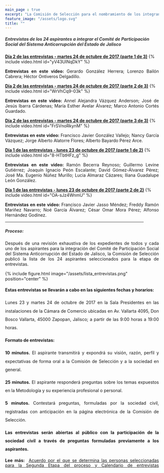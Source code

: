 ```yaml
---
main_page : true
excerpt: "La Comisión de Selección para el nombramiento de los integrantes del Comité de Participación Social del Sistema Anticorrupción del Estado de Jalisco, se constituye por 9 ciudadanas y ciudadanos comprometidos con la vida pública de nuestra Entidad. Esta Comisión fue designada por el Congreso del Estado con fundamento en la Constitución Política de Jalisco y la Ley del Sistema Anticorrupción Local. Su labor fundamental será identificar, seleccionar y nombrar a quienes formarán el primer Comité de Participación Social del Sistema Estatal Anticorrupción, pieza vital para la sinergia entre la sociedad civil y el sector gobierno en las tareas de prevención, investigación y sanción de los actos de corrupción."
feature_image: "/assets/logo.svg"
title: ""
---
```

<p></p>
<h5 style="color: #333333;">Entrevistas de los 24 aspirantes a integrar el Comité de Participación Social del Sistema Anticorrupción del Estado de Jalisco</h5>
<p></p><p></p>


<a href="https://www.youtube.com/watch?v=yV43UlNqDkY"><span class="specialunderline2" style="line-height: 1rem;"> <b>Día 2 de las entrevistas - martes 24 de octubre de 2017 (parte 1 de 3)</b></span></a>
{% include video.html id="yV43UlNqDkY" %}
<p style="text-align:justify"><b>Entrevistas en este video: </b> Gerardo González Herrera; Lorenzo Bailón Cabrera; Héctor Ontiveros Delgadillo.</p>
<p></p>
<p></p>

<a href="https://www.youtube.com/watch?v=WrVhCq9-03k"><span class="specialunderline2" style="line-height: 1rem;"> <b>Día 2 de las entrevistas - martes 24 de octubre de 2017 (parte 2 de 3)</b></span></a>
{% include video.html id="WrVhCq9-03k" %}
<p style="text-align:justify"><b>Entrevistas en este video: </b> Annel Alejandra Vázquez Anderson; José de Jesús Ibarra Cárdenas; María Esther Avelar Álvarez; Marco Antonio Cortés Guardado.</p>
<p></p>
<p></p>


<a href="https://www.youtube.com/watch?v=FrSVnoRkynM"><span class="specialunderline2" style="line-height: 1rem;"> <b>Día 2 de las entrevistas - martes 24 de octubre de 2017 (parte 3 de 3)</b></span></a>
{% include video.html id="FrSVnoRkynM" %}
<p style="text-align:justify"><b>Entrevistas en este video: </b> Francisco Javier González Vallejo; Nancy García Vázquez; Jorge Alberto Alatorre Flores; Alberto Bayardo Pérez Arce.</p>
<p></p>
<p></p>

<a href="https://www.youtube.com/watch?v=8-HTbtHFz_g"><span class="specialunderline2" style="line-height: 1rem;"> <b>Día 1 de las entrevistas - lunes 23 de octubre de 2017 (parte 1 de 2)</b></span></a>
{% include video.html id="8-HTbtHFz_g" %}
<p style="text-align:justify"><b>Entrevistas en este video: </b> Ramón Becerra Reynoso; Guillermo Levine Gutiérrez; Joaquín Ignacio Peón Escalante; David Gómez-Álvarez Pérez; José Ma. Eugenio Núñez Murillo; Lucia Almaraz Cázares; Iliana Guadalupe León González.</p>
<p></p>
<p></p>


<a href="https://www.youtube.com/watch?v=OA-sJz4WnmU"><span class="specialunderline2" style="line-height: 1rem;"> <b>Día 1 de las entrevistas - lunes 23 de octubre de 2017 (parte 2 de 2)</b></span></a>
{% include video.html id="OA-sJz4WnmU" %}
<p style="text-align:justify"><b>Entrevistas en este video: </b> Francisco Javier Jasso Méndez; Freddy Ramón Mariñez Navarro; Noé García Álvarez; César Omar Mora Pérez; Alfonso Hernández Godínez.</p>
<div style="text-align:center">
<hr style="width:90%"></div>

<h5 style="color: #333333; text-align: left">Proceso:</h5>
<p></p>
<p style="text-align:justify">Después de una revisión exhaustiva de los expedientes de todos y cada uno de los aspirantes para la integración del Comité de Participación Social del Sistema Anticorrupción del Estado de Jalisco, la Comisión de Selección publicó la lista de los 24 aspirantes seleccionados para la etapa de entrevistas.</p>

<p></p>
<p></p>

{% include figure.html image="/assets/lista_entrevistas.png" position="center" %}

<p></p>
<div style="text-align:justify; line-height: 1.7rem">
<b>Estas entrevistas se llevarán a cabo en las siguientes fechas y horarios:</b>
<p></p>
Lunes 23 y martes 24 de octubre de 2017 en la Sala Presidentes en las instalaciones de la Cámara de Comercio ubicadas en Av. Vallarta 4095, Don Bosco Vallarta, 45000 Zapopan, Jalisco; a partir de las 9:00 horas a 19:00 horas.

<p></p>
<p></p>
<p></p>

<b>Formato de entrevistas:</b>
<p></p>
<b>10 minutos.</b>  El aspirante transmitirá y expondrá su visión, razón, perfil y expectativas de forma oral a la Comisión de Selección y a la sociedad en general.
<p></p>
<b>25 minutos.</b> El aspirante responderá preguntas sobre los temas expuestos en la Metodología y su experiencia profesional o personal.
<p></p>
<b>5 minutos.</b> Contestará preguntas, formuladas por la sociedad civil, registradas con anticipación en la página electrónica de la Comisión de Selección. 
<p></p>
<p></p>

<b>Las entrevistas serán abiertas al público con la participación de la sociedad civil a través de preguntas formuladas previamente a los aspirantes.</b>
<p></p></div>
<p></p> <div class="medium" style="text-align:justify">
<b>Lee más:&nbsp;</b> <a href="/documentos/Acuerdo_Segunda_Etapa.pdf" class="svg_text_link"><span class="specialunderline2" style="line-height: 1rem;"> Acuerdo por el que se determina las personas seleccionadas para la Segunda Etapa del proceso y Calendario de entrevistas</span>   <svg class="icon" role="img">  <use xlink:href="#doc-pdf">  </use>  </svg>  </a></div>
<p></p>
<p></p>
<p></p>